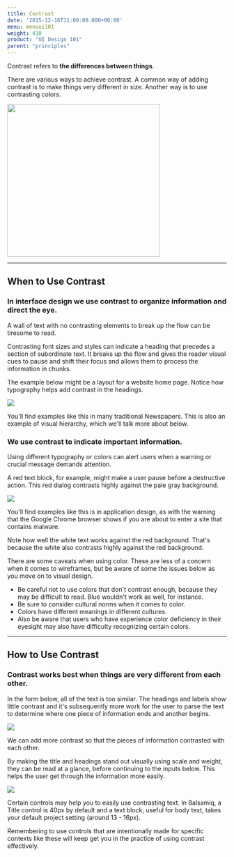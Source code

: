 ```yaml
---
title: Contrast
date: '2015-12-16T11:00:00.000+00:00'
menu: menuui101
weight: 410
product: "UI Design 101"
parent: "principles"
---
```


Contrast refers to **the differences between things**.

There are various ways to achieve contrast. A common way of adding contrast is to make things very different in size. Another way is to use contrasting colors.

<img src="//media.balsamiq.com/img/support/ui101/principles/contrast-illustration.gif" width="350px">

---

## When to Use Contrast

### **In interface design we use contrast to organize information and direct the eye.**

A wall of text with no contrasting elements to break up the flow can be tiresome to read.

Contrasting font sizes and styles can indicate a heading that precedes a section of subordinate text. It breaks up the flow and gives the reader visual cues to pause and shift their focus and allows them to process the information in chunks.

The example below might be a layout for a website home page. Notice how typography helps add contrast in the headings.

![](//media.balsamiq.com/img/support/ui101/principles/Contrast-2.png)


You'll find examples like this in many traditional Newspapers. This is also an example of visual hierarchy, which we'll talk more about below.

### **We use contrast to indicate important information.**

Using different typography or colors can alert users when a warning or crucial message demands attention.

A red text block, for example, might make a user pause before a destructive action. This red dialog contrasts highly against the pale gray background.

![](//media.balsamiq.com/img/support/ui101/principles/Contrast-3.png)

You'll find examples like this is in application design, as with the warning that the Google Chrome browser shows if you are about to enter a site that contains malware.

Note how well the white text works against the red background. That's because the white also contrasts highly against the red background.

There are some caveats when using color. These are less of a concern when it comes to wireframes, but be aware of some the issues below as you move on to visual design.

*   Be careful not to use colors that don't contrast enough, because they may be difficult to read. Blue wouldn't work as well, for instance.
*   Be sure to consider cultural norms when it comes to color.
*   Colors have different meanings in different cultures.
*   Also be aware that users who have experience color deficiency in their eyesight may also have difficulty recognizing certain colors.

---

## How to Use Contrast

### **Contrast works best when things are very different from each other.**

In the form below, all of the text is too similar. The headings and labels show little contrast and it's subsequently more work for the user to parse the text to determine where one piece of information ends and another begins.

![](//media.balsamiq.com/img/support/ui101/principles/Contrast-HowTo-1%20.png)

  

We can add more contrast so that the pieces of information contrasted with each other.

By making the title and headings stand out visually using scale and weight, they can be read at a glance, before continuing to the inputs below. This helps the user get through the information more easily.

![](//media.balsamiq.com/img/support/ui101/principles/Contrast-HowTo-2.png)


Certain controls may help you to easily use contrasting text. In Balsamiq, a Title control is 40px by default and a text block, useful for body text, takes your default project setting (around 13 - 16px).

Remembering to use controls that are intentionally made for specific contexts like these will keep get you in the practice of using contrast effectively.

  

